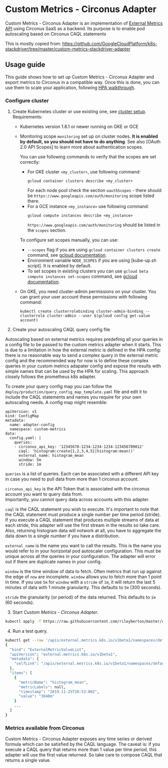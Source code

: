 # Custom Metrics - Circonus Adapter

Custom Metrics - Circonus Adapter is an implementation of [External Metrics API]
using Circonus SaaS as a backend. Its purpose is to enable pod autoscaling based
on Circonus CAQL statements

This is mostly copied from: https://github.com/GoogleCloudPlatform/k8s-stackdriver/tree/master/custom-metrics-stackdriver-adapter

## Usage guide

This guide shows how to set up Custom Metrics - Circonus Adapter and export
metrics to Circonus in a compatible way. Once this is done, you can use
them to scale your application, following [HPA walkthrough].

### Configure cluster

1. Create Kubernetes cluster or use existing one, see [cluster setup].
   Requirements:

   * Kubernetes version 1.8.1 or newer running on GKE or GCE

   * Monitoring scope `monitoring` set up on cluster nodes. **It is enabled by
     default, so you should not have to do anything**. See also [OAuth 2.0 API
     Scopes] to learn more about authentication scopes.

     You can use following commands to verify that the scopes are set correctly:
     - For GKE cluster `<my_cluster>`, use following command:
       ```
       gcloud container clusters describe <my_cluster>
       ```
       For each node pool check the section `oauthScopes` - there should be
       `https://www.googleapis.com/auth/monitoring` scope listed there.
     - For a GCE instance `<my_instance>` use following command:
       ```
       gcloud compute instances describe <my_instance>
       ```
       `https://www.googleapis.com/auth/monitoring` should be listed in the
       `scopes` section.


     To configure set scopes manually, you can use:
     - `--scopes` flag if you are using `gcloud container clusters create`
       command, see [gcloud
       documentation](https://cloud.google.com/sdk/gcloud/reference/container/clusters/create).
     - Environment variable `NODE_SCOPES` if you are using [kube-up.sh script].
       It is enabled by default.
     - To set scopes in existing clusters you can use `gcloud beta compute
       instances set-scopes` command, see [gcloud
       documentation](https://cloud.google.com/sdk/gcloud/reference/beta/compute/instances/set-scopes).
    * On GKE, you need cluster-admin permissions on your cluster. You can grant
      your user account these permissions with following command:
      ```
      kubectl create clusterrolebinding cluster-admin-binding --clusterrole cluster-admin --user $(gcloud config get-value account)
      ```
2. Create your autoscaling CAQL query config file

Autoscaling based on external metrics requires predefinig all your queries in a config file to be passed to the 
custom metrics adapter when it starts.  This is due to a limitation in how the external metric is defined
in the HPA config: there is no reasonable way to send a complex query in the external metric config and the 
recommended way for now is to define these complex queries in your custom metrics adapater config and expose the
results with simple names that can be used by the HPA for scaling.  This approach closely follows the 
prometheus k8s adapter.

To create your query config map you can follow the `deploy/production/query_config_map_template.yaml` file and edit
it to include the CAQL statements and names you require for your own autoscaling needs.  A config map might resemble:

```
apiVersion: v1
kind: ConfigMap
metadata:
  name: adapter-config
  namespace: custom-metrics
data:
  config.yaml: |
    queries:
    - circonus_api_key: '12345678-1234-1234-1234-123456789012'
      caql: 'histogram:create{1,2,3,4,5}|histogram:mean()'
      external_name: histogram_mean
      window: 5m
      stride: 1m
```

`queries` is a list of queries.  Each can be associated with a different API key in case you need to pull data
from more than 1 circonus account.

  `circonus_api_key` is the API Token that is associated with the circonus account you want to query data from.  
  Importantly, you cannot query data across accounts with this adapter.

  `caql` is the CAQL statement you wish to execute.  It's important to note that the CAQL statement must produce a 
  single number per time period (stride).  If you execute a CAQL statement that produces multiple streams of data 
  at each stride, this adapter will use the first stream in the results so take care.  Also, returning histogram 
  data will notwork at all, you have to aggregate the data down to a single number if you have a distribution.

  `external_name` is the name you want to call the results.  This is the name you would refer to in your horizontal pod
  autoscaler configuration.  This must be unique across all the queries in your configuration.  The adapter will error
  out if there are duplicate names in your config.

  `window` is the time window of data to fetch.  Often metrics that run up against the edge of `now` are incomplete. 
  `window` allows you to fetch more than 1 point in time.  If you use `5m` for `window` with a `stride` of `1m`, it 
  will return the last 5 minutes of data with 1 minute granularity.  This defaults to `5m` (300 seconds).

  `stride` the granularity (or period) of the data returned.  This defaults to `1m` (60 seconds).

3. Start *Custom Metrics - Circonus Adapter*.

  ```sh
  kubectl apply -f https://raw.githubusercontent.com/rileyberton/master/custom-metrics-circonus-adapter/deploy/production/adapter.yaml -f your_query_config_map.yaml
  ```

4. Run a test query.

```sh
kubectl get --raw '/apis/external.metrics.k8s.io/v1beta1/namespaces/default/histogram_mean' | jq
{
  "kind": "ExternalMetricValueList",
  "apiVersion": "external.metrics.k8s.io/v1beta1",
  "metadata": {
    "selfLink": "/apis/external.metrics.k8s.io/v1beta1/namespaces/default/histogram_mean"
  },
  "items": [
    {
      "metricName": "histogram_mean",
      "metricLabels": null,
      "timestamp": "2019-11-25T20:53:00Z",
      "value": "3048m"
    }
    ...
  ]
}
```

### Metrics available from Circonus

Custom Metrics - Circonus Adapter exposes any time series or derived formula
which can be satisfied by the CAQL language.  The caveat is: if you execute
a CAQL query that returns more than 1 value per time period, this adapter will
use the first value returned.  So take care to compose CAQL that returns a single
value.


[Custom Metrics API]:
https://github.com/kubernetes/metrics/tree/master/pkg/apis/custom_metrics
[External Metrics API]:
https://github.com/kubernetes/metrics/tree/master/pkg/apis/external_metrics
[HPA walkthrough]:
https://kubernetes.io/docs/tasks/run-application/horizontal-pod-autoscale-walkthrough/
[cluster setup]: https://kubernetes.io/docs/setup/
